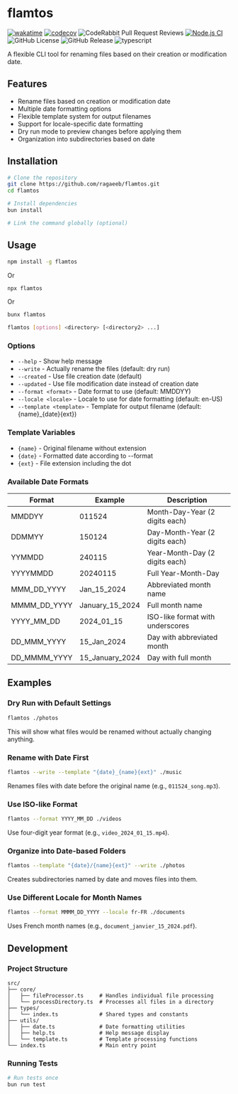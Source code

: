 # flamtos

[![wakatime](https://wakatime.com/badge/user/a0b906ce-b8e7-4463-8bce-383238df6d4b/project/768b1cff-d2bb-40e8-ae88-17b6d0edea89.svg)](https://wakatime.com/badge/user/a0b906ce-b8e7-4463-8bce-383238df6d4b/project/768b1cff-d2bb-40e8-ae88-17b6d0edea89)
[![codecov](https://codecov.io/gh/ragaeeb/flamtos/graph/badge.svg?token=EENNAX5OJR)](https://codecov.io/gh/ragaeeb/flamtos)
![CodeRabbit Pull Request Reviews](https://img.shields.io/coderabbit/prs/github/ragaeeb/flamtos?utm_source=oss&utm_medium=github&utm_campaign=ragaeeb%2Fflamtos&labelColor=171717&color=FF570A&link=https%3A%2F%2Fcoderabbit.ai&label=CodeRabbit+Reviews)
[![Node.js CI](https://github.com/ragaeeb/flamtos/actions/workflows/build.yml/badge.svg)](https://github.com/ragaeeb/flamtos/actions/workflows/build.yml)
![GitHub License](https://img.shields.io/github/license/ragaeeb/flamtos)
![GitHub Release](https://img.shields.io/github/v/release/ragaeeb/flamtos)
![typescript](https://badgen.net/badge/icon/typescript?icon=typescript&label&color=blue)

A flexible CLI tool for renaming files based on their creation or modification date.

## Features

- Rename files based on creation or modification date
- Multiple date formatting options
- Flexible template system for output filenames
- Support for locale-specific date formatting
- Dry run mode to preview changes before applying them
- Organization into subdirectories based on date

## Installation

```bash
# Clone the repository
git clone https://github.com/ragaeeb/flamtos.git
cd flamtos

# Install dependencies
bun install

# Link the command globally (optional)
```

## Usage

```bash
npm install -g flamtos
```

Or

```bash
npx flamtos
```

Or

```bash
bunx flamtos
```

```bash
flamtos [options] <directory> [<directory2> ...]
```

### Options

- `--help` - Show help message
- `--write` - Actually rename the files (default: dry run)
- `--created` - Use file creation date (default)
- `--updated` - Use file modification date instead of creation date
- `--format <format>` - Date format to use (default: MMDDYY)
- `--locale <locale>` - Locale to use for date formatting (default: en-US)
- `--template <template>` - Template for output filename (default: {name}\_{date}{ext})

### Template Variables

- `{name}` - Original filename without extension
- `{date}` - Formatted date according to --format
- `{ext}` - File extension including the dot

### Available Date Formats

| Format       | Example         | Description                      |
| ------------ | --------------- | -------------------------------- |
| MMDDYY       | 011524          | Month-Day-Year (2 digits each)   |
| DDMMYY       | 150124          | Day-Month-Year (2 digits each)   |
| YYMMDD       | 240115          | Year-Month-Day (2 digits each)   |
| YYYYMMDD     | 20240115        | Full Year-Month-Day              |
| MMM_DD_YYYY  | Jan_15_2024     | Abbreviated month name           |
| MMMM_DD_YYYY | January_15_2024 | Full month name                  |
| YYYY_MM_DD   | 2024_01_15      | ISO-like format with underscores |
| DD_MMM_YYYY  | 15_Jan_2024     | Day with abbreviated month       |
| DD_MMMM_YYYY | 15_January_2024 | Day with full month              |

## Examples

### Dry Run with Default Settings

```bash
flamtos ./photos
```

This will show what files would be renamed without actually changing anything.

### Rename with Date First

```bash
flamtos --write --template "{date}_{name}{ext}" ./music
```

Renames files with date before the original name (e.g., `011524_song.mp3`).

### Use ISO-like Format

```bash
flamtos --format YYYY_MM_DD ./videos
```

Use four-digit year format (e.g., `video_2024_01_15.mp4`).

### Organize into Date-based Folders

```bash
flamtos --template "{date}/{name}{ext}" --write ./photos
```

Creates subdirectories named by date and moves files into them.

### Use Different Locale for Month Names

```bash
flamtos --format MMMM_DD_YYYY --locale fr-FR ./documents
```

Uses French month names (e.g., `document_janvier_15_2024.pdf`).

## Development

### Project Structure

```
src/
├── core/
│   ├── fileProcessor.ts     # Handles individual file processing
│   └── processDirectory.ts  # Processes all files in a directory
├── types/
│   └── index.ts             # Shared types and constants
├── utils/
│   ├── date.ts              # Date formatting utilities
│   ├── help.ts              # Help message display
│   └── template.ts          # Template processing functions
└── index.ts                 # Main entry point
```

### Running Tests

```bash
# Run tests once
bun run test
```
